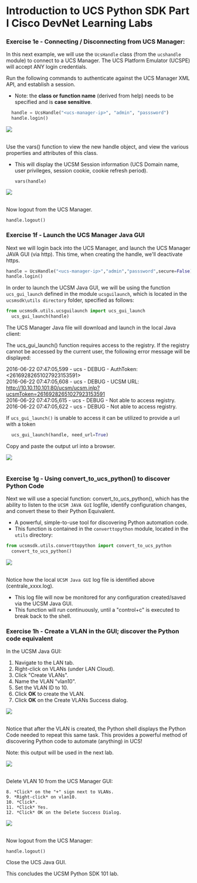 # Introduction to UCS Python SDK Part I Cisco DevNet Learning Labs

### Exercise 1e - Connecting / Disconnecting from UCS Manager:

  In this next example, we will use the `UcsHandle` class (from the `ucshandle` module) to connect to a UCS Manager.   The UCS Platform Emulator (UCSPE)  will accept ANY login credentials.

  Run the following commands to authenticate against the UCS Manager XML API, and establish a session.

  - Note:  the <strong>class or function name</strong> (derived from help) needs to be specified and is <strong>case sensitive</strong>.

  ```Python
	handle = UcsHandle("<ucs-manager-ip>", "admin", "passsword")
	handle.login()
  ```

  ![](/posts/files/ucsm-python-sdk-101/assets/images/ucsm-python-sdk-101-09.png)</br></br>

  Use the vars() function to view the new handle object, and view the various properties and attributes of this class.


  -	This will display the UCSM Session information (UCS Domain name, user privileges, session cookie, cookie refresh period).

	`vars(handle)`

  ![](/posts/files/ucsm-python-sdk-101/assets/images/ucsm-python-sdk-101-10.png)</br></br>

  Now logout from the UCS Manager.

  `handle.logout()`

### Exercise 1f - Launch the UCS Manager Java GUI

  Next we will login back into the UCS Manager, and launch the UCS Manager JAVA GUI (via http). This time, when creating the handle, we'll deactivate https.

  ```Python
  handle = UcsHandle("<ucs-manager-ip>","admin","passsword",secure=False)
  handle.login()
  ```


  In order to launch the UCSM Java GUI, we will be using the function `ucs_gui_launch` defined in the module `ucsguilaunch`, which is located in the `ucsmsdk\utils directory` folder, specified as follows:

  ```Python
  from ucsmsdk.utils.ucsguilaunch import ucs_gui_launch
	ucs_gui_launch(handle)
  ```

  The UCS Manager Java file will download and launch in the local Java client:

  The ucs_gui_launch() function requires access to the registry. If the registry cannot be accessed by the current user, the following error message will be displayed:

  2016-06-22 07:47:05,599 - ucs - DEBUG - AuthToken: <26169282651027923153591></br>
  2016-06-22 07:47:05,608 - ucs - DEBUG - UCSM URL: <http://10.10.110.101:80/ucsm/ucsm.jnlp?ucsmToken=26169282651027923153591></br>
  2016-06-22 07:47:05,615 - ucs - DEBUG - Not able to access registry.</br>
  2016-06-22 07:47:05,622 - ucs - DEBUG - Not able to access registry.</br>

  If `ucs_gui_launch()` is unable to access it can be utilized to provide a url with a token

  ```Python
	ucs_gui_launch(handle, need_url=True)
  ```

  Copy and paste the output url into a browser.

  ![](/posts/files/ucsm-python-sdk-101/assets/images/ucsm-python-sdk-101-11.png)</br></br>

### Exercise 1g - Using convert_to_ucs_python() to discover Python Code

  Next we will use a special function: convert_to_ucs_python(), which has the ability to listen to the `UCSM JAVA GUI` logfile, identify configuration changes, and convert these to their Python Equivalent.

  -	A powerful, simple-to-use tool for discovering Python automation code.
  -	This function is contained in the `converttopython` module, located in the `utils` directory:

  ```python
  from ucsmsdk.utils.converttopython import convert_to_ucs_python
	convert_to_ucs_python()
  ```

  ![](/posts/files/ucsm-python-sdk-101/assets/images/ucsm-python-sdk-101-12.png)</br></br>

  Notice how the local `UCSM Java GUI` log file is identified above (centrale_xxxx.log).


  -	This log file will now be monitored for any configuration created/saved via the UCSM Java GUI.
  -	This function will run continuously, until a "control+c" is executed to break back to the shell.

### Exercise 1h - Create a VLAN in the GUI; discover the Python code equivalent

  In the UCSM Java GUI:

  1. Navigate to the LAN tab.
  2. Right-click on VLANs (under LAN Cloud).
  3. Click "Create VLANs".
  4. Name the VLAN "vlan10".
  5. Set the VLAN ID to 10.
  6. Click **OK** to create the VLAN.
  7. Click **OK** on the Create VLANs Success dialog.

  ![](/posts/files/ucsm-python-sdk-101/assets/images/ucsm-python-sdk-101-13.png)</br></br>

  Notice that after the VLAN is created, the Python shell displays the Python Code needed to repeat this same task. This provides a powerful method of discovering Python code to automate (anything) in UCS!

  Note:  this output will be used in the next lab.

  ![](/posts/files/ucsm-python-sdk-101/assets/images/ucsm-python-sdk-101-14.png)</br></br>

  Delete VLAN 10 from the UCS Manager GUI:

    8. *Click* on the "+" sign next to VLANs.
    9. *Right-click* on vlan10.
    10. *Click*.
    11. *Click* Yes.
    12. *Click* OK on the Delete Success Dialog.

  ![](/posts/files/ucsm-python-sdk-101/assets/images/ucsm-python-sdk-101-15.png)</br></br>

  Now logout from the UCS Manager:

  `handle.logout()`

  Close the UCS Java GUI.

This concludes the UCSM Python SDK 101 lab.
